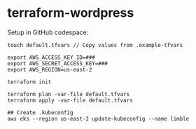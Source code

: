 # terraform-wordpress
Setup in GitHub codespace:
```
touch default.tfvars // Copy values from .example-tfvars

export AWS_ACCESS_KEY_ID=###
export AWS_SECRET_ACCESS_KEY=###
export AWS_REGION=us-east-2

terraform init

terraform plan -var-file default.tfvars
terraform apply -var-file default.tfvars

## Create .kubeconfig
aws eks --region us-east-2 update-kubeconfig --name limble
```

